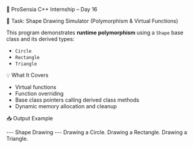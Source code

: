 🎨 ProSensia C++ Internship – Day 16

🔰 Task: Shape Drawing Simulator (Polymorphism & Virtual Functions)

This program demonstrates **runtime polymorphism** using a `Shape` base class and its derived types:
- `Circle`
- `Rectangle`
- `Triangle`

💡 What It Covers
- Virtual functions
- Function overriding
- Base class pointers calling derived class methods
- Dynamic memory allocation and cleanup

📥 Output Example

--- Shape Drawing ---
Drawing a Circle.
Drawing a Rectangle.
Drawing a Triangle.
